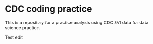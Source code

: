 # CDC coding practice

This is a repository for a practice analysis using CDC SVI data for data science practice.

Test edit
